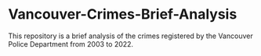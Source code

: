 # Vancouver-Crimes-Brief-Analysis
This repository is a brief analysis of the crimes registered by the Vancouver Police Department from 2003 to 2022.
